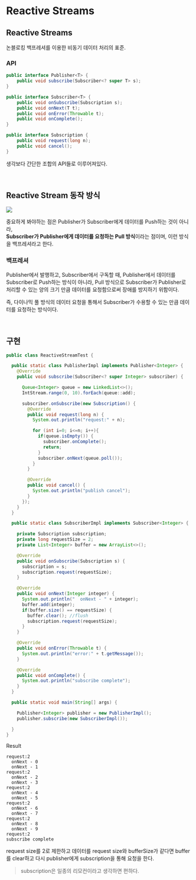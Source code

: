 # Reactive Streams 

## Reactive Streams

논블로킹 백프레셔를 이용한 비동기 데이터 처리의 표준.

### API

```java
public interface Publisher<T> {
    public void subscribe(Subscriber<? super T> s);
}

public interface Subscriber<T> {
    public void onSubscribe(Subscription s);
    public void onNext(T t);
    public void onError(Throwable t);
    public void onComplete();
}

public interface Subscription {
    public void request(long n);
    public void cancel();
}
```

생각보다 간단한 조합의 API들로 이루어져있다.

<br>

## Reactive Stream 동작 방식

![](https://img1.daumcdn.net/thumb/R1280x0/?scode=mtistory2&fname=https%3A%2F%2Fblog.kakaocdn.net%2Fdn%2FtYKV4%2FbtqOuGMA5wf%2FACu9FA1bEY2477O6bawaH0%2Fimg.png)

중요하게 봐야하는 점은 Publisher가 Subscriber에게 데이터를 Push하는 것이 아니라,  
**Subscriber가 Publisher에게 데이터를 요청하는 Pull 방식**이라는 점이며, 이런 방식을 백프레셔라고 한다.

### 백프레셔
Publisher에서 발행하고, Subscriber에서 구독할 때, Publisher에서 데이터를 Subscriber로 Push하는 방식이 아니라, Pull 방식으로 Subscriber가 Publisher로 처리할 수 있는 양의 크기 만큼 데이터를 요청함으로써 장애를 방지하기 위함이다.

즉, 다이나믹 풀 방식의 데이터 요청을 통해서 Subscriber가 수용할 수 있는 만큼 데이터를 요청하는 방식이다.

<br>

## 구현

```java
public class ReactiveStreamTest {

  public static class PublisherImpl implements Publisher<Integer> {
    @Override
    public void subscribe(Subscriber<? super Integer> subscriber) {

      Queue<Integer> queue = new LinkedList<>();
      IntStream.range(0, 10).forEach(queue::add);

      subscriber.onSubscribe(new Subscription() {
        @Override
        public void request(long n) {
          System.out.println("request:" + n);

          for (int i=0; i<=n; i++){
            if(queue.isEmpty()) {
              subscriber.onComplete();
              return;
            }
            subscriber.onNext(queue.poll());
          }
        }

        @Override
        public void cancel() {
          System.out.println("publish cancel");
        }
      });
    }
  }

  public static class SubscriberImpl implements Subscriber<Integer> {

    private Subscription subscription;
    private long requestSize = 2;
    private List<Integer> buffer = new ArrayList<>();

    @Override
    public void onSubscribe(Subscription s) {
      subscription = s;
      subscription.request(requestSize);
    }

    @Override
    public void onNext(Integer integer) {
      System.out.println("  onNext - " + integer);
      buffer.add(integer);
      if(buffer.size() == requestSize) {
        buffer.clear(); //flush
        subscription.request(requestSize);
      }
    }

    @Override
    public void onError(Throwable t) {
      System.out.println("error:" + t.getMessage());
    }

    @Override
    public void onComplete() {
      System.out.println("subscribe complete");
    }
  }

  public static void main(String[] args) {

    Publisher<Integer> publisher = new PublisherImpl();
    publisher.subscribe(new SubscriberImpl());

  }
}
```

Result
```
request:2
  onNext - 0
  onNext - 1
request:2
  onNext - 2
  onNext - 3
request:2
  onNext - 4
  onNext - 5
request:2
  onNext - 6
  onNext - 7
request:2
  onNext - 8
  onNext - 9
request:2
subscribe complete
```

request size를 2로 제한하고 데이터를 request size와 bufferSize가 같다면 buffer를 clear하고 다시 publisher에게 subscription을 통해 요청을 한다.

> subscription은 일종의 리모컨이라고 생각하면 편하다.